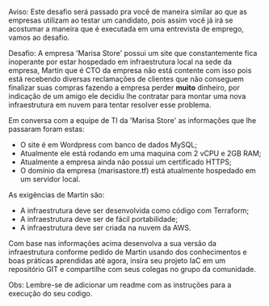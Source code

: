 Aviso: Este desafio será passado pra você de maneira similar ao que as empresas utilizam ao testar um candidato, pois assim você já irá se acostumar a maneira que é executada em uma entrevista de emprego, vamos ao desafio.

Desafio: A empresa 'Marisa Store' possui um site que constantemente fica inoperante por estar hospedado em infraestrutura local na sede da empresa,  Martin que é CTO da empresa não está contente com isso pois está recebendo diversas reclamações de clientes que não conseguem finalizar suas compras fazendo a empresa perder **muito** dinheiro, por indicação de um amigo ele decidiu lhe contratar para montar uma nova infraestrutura em nuvem para tentar resolver esse problema.

Em conversa com a equipe de TI da 'Marisa Store' as informações que lhe passaram foram estas:

 - O site é em Wordpress com banco de dados MySQL;
 - Atualmente ele está rodando em uma maquina com 2 vCPU e 2GB RAM;
 - Atualmente a empresa ainda não possui um certificado HTTPS;
 - O domínio da empresa (marisastore.tf) está atualmente hospedado em um servidor local.

As exigências de Martin são:

 - A infraestrutura deve ser desenvolvida como código com Terraform;
 - A infraestrutura deve ser de fácil portabilidade;
 - A infraestrutura deve ser criada na nuvem da AWS.

Com base nas informações acima desenvolva a sua versão da infraestrutura conforme pedido de Martin usando dos conhecimentos e boas práticas aprendidas até agora, insira seu projeto IaC em um repositório GIT e compartilhe com seus colegas no grupo da comunidade.

Obs: Lembre-se de adicionar um readme com as instruções para a execução do seu codigo.
